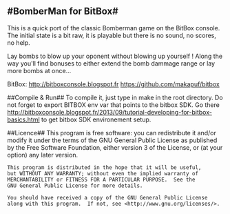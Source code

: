 #BomberMan for BitBox#
------------------
This is a quick port of the classic Bomberman game on the BitBox console. The initial state is a bit raw, it is playable but there is no sound, no scores, no help.

Lay bombs to blow up your oponent without blowing up yourself ! Along the way you'll find bonuses to either extend the bomb dammage range or lay more bombs at once...

BitBox:
http://bitboxconsole.blogspot.fr
https://github.com/makapuf/bitbox

##Compile & Run##
To compile it, just type in make in the root directory. Do not forget to export BITBOX env var that points to the bitbox SDK.
Go there http://bitboxconsole.blogspot.fr/2013/09/tutorial-developing-for-bitbox-basics.html to get bitbox SDK environement setup.

##Licence##
    This program is free software: you can redistribute it and/or modify
    it under the terms of the GNU General Public License as published by
    the Free Software Foundation, either version 3 of the License, or
    (at your option) any later version.

    This program is distributed in the hope that it will be useful,
    but WITHOUT ANY WARRANTY; without even the implied warranty of
    MERCHANTABILITY or FITNESS FOR A PARTICULAR PURPOSE.  See the
    GNU General Public License for more details.

    You should have received a copy of the GNU General Public License
    along with this program.  If not, see <http://www.gnu.org/licenses/>.
